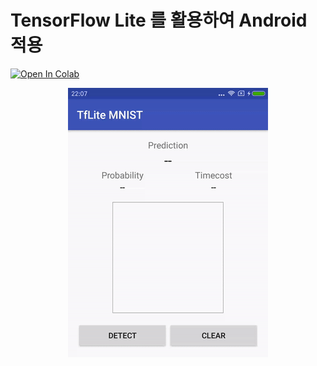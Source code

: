 # TensorFlow Lite 를 활용하여 Android 적용

[![Open In Colab](https://colab.research.google.com/assets/colab-badge.svg)](https://colab.research.google.com/github/nex3z/tflite-mnist-android/blob/master/model.ipynb)


<div align="center">
  <img src="image/demo.gif" heigit="500"/>
</div>
